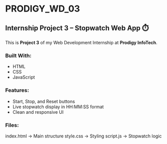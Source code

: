 # PRODIGY_WD_03

## Internship Project 3 – Stopwatch Web App ⏱️

This is **Project 3** of my Web Development Internship at **Prodigy InfoTech**.

###  Built With:
- HTML
- CSS
- JavaScript

###  Features:
- Start, Stop, and Reset buttons
- Live stopwatch display in HH:MM:SS format
- Clean and responsive UI

###  Files:
index.html → Main structure
style.css → Styling
script.js → Stopwatch logic
